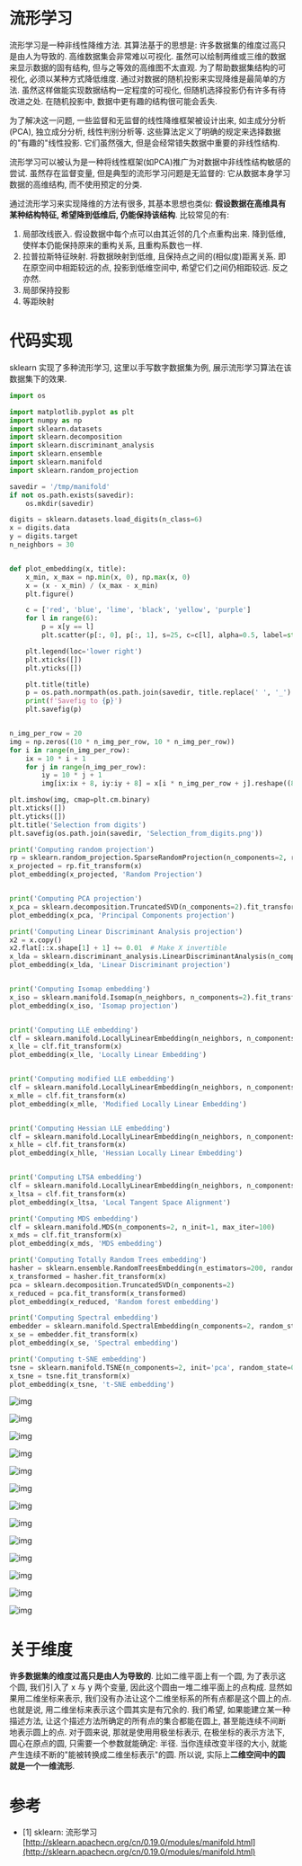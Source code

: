 # 流形学习

流形学习是一种非线性降维方法. 其算法基于的思想是: 许多数据集的维度过高只是由人为导致的. 高维数据集会非常难以可视化. 虽然可以绘制两维或三维的数据来显示数据的固有结构, 但与之等效的高维图不太直观. 为了帮助数据集结构的可视化, 必须以某种方式降低维度. 通过对数据的随机投影来实现降维是最简单的方法. 虽然这样做能实现数据结构一定程度的可视化, 但随机选择投影仍有许多有待改进之处. 在随机投影中, 数据中更有趣的结构很可能会丢失.

为了解决这一问题, 一些监督和无监督的线性降维框架被设计出来, 如主成分分析(PCA), 独立成分分析, 线性判别分析等. 这些算法定义了明确的规定来选择数据的"有趣的"线性投影. 它们虽然强大, 但是会经常错失数据中重要的非线性结构.

流形学习可以被认为是一种将线性框架(如PCA)推广为对数据中非线性结构敏感的尝试. 虽然存在监督变量, 但是典型的流形学习问题是无监督的: 它从数据本身学习数据的高维结构, 而不使用预定的分类.

通过流形学习来实现降维的方法有很多, 其基本思想也类似: **假设数据在高维具有某种结构特征, 希望降到低维后, 仍能保持该结构**. 比较常见的有:

1. 局部改线嵌入. 假设数据中每个点可以由其近邻的几个点重构出来. 降到低维, 使样本仍能保持原来的重构关系, 且重构系数也一样.
2. 拉普拉斯特征映射. 将数据映射到低维, 且保持点之间的(相似度)距离关系. 即在原空间中相距较远的点, 投影到低维空间中, 希望它们之间仍相距较远. 反之亦然.
3. 局部保持投影
4. 等距映射

# 代码实现

sklearn 实现了多种流形学习, 这里以手写数字数据集为例, 展示流形学习算法在该数据集下的效果.

```py
import os

import matplotlib.pyplot as plt
import numpy as np
import sklearn.datasets
import sklearn.decomposition
import sklearn.discriminant_analysis
import sklearn.ensemble
import sklearn.manifold
import sklearn.random_projection

savedir = '/tmp/manifold'
if not os.path.exists(savedir):
    os.mkdir(savedir)

digits = sklearn.datasets.load_digits(n_class=6)
x = digits.data
y = digits.target
n_neighbors = 30


def plot_embedding(x, title):
    x_min, x_max = np.min(x, 0), np.max(x, 0)
    x = (x - x_min) / (x_max - x_min)
    plt.figure()

    c = ['red', 'blue', 'lime', 'black', 'yellow', 'purple']
    for l in range(6):
        p = x[y == l]
        plt.scatter(p[:, 0], p[:, 1], s=25, c=c[l], alpha=0.5, label=str(l))

    plt.legend(loc='lower right')
    plt.xticks([])
    plt.yticks([])

    plt.title(title)
    p = os.path.normpath(os.path.join(savedir, title.replace(' ', '_') + '.png'))
    print(f'Savefig to {p}')
    plt.savefig(p)


n_img_per_row = 20
img = np.zeros((10 * n_img_per_row, 10 * n_img_per_row))
for i in range(n_img_per_row):
    ix = 10 * i + 1
    for j in range(n_img_per_row):
        iy = 10 * j + 1
        img[ix:ix + 8, iy:iy + 8] = x[i * n_img_per_row + j].reshape((8, 8))

plt.imshow(img, cmap=plt.cm.binary)
plt.xticks([])
plt.yticks([])
plt.title('Selection from digits')
plt.savefig(os.path.join(savedir, 'Selection_from_digits.png'))

print('Computing random projection')
rp = sklearn.random_projection.SparseRandomProjection(n_components=2, random_state=42)
x_projected = rp.fit_transform(x)
plot_embedding(x_projected, 'Random Projection')


print('Computing PCA projection')
x_pca = sklearn.decomposition.TruncatedSVD(n_components=2).fit_transform(x)
plot_embedding(x_pca, 'Principal Components projection')

print('Computing Linear Discriminant Analysis projection')
x2 = x.copy()
x2.flat[::x.shape[1] + 1] += 0.01  # Make X invertible
x_lda = sklearn.discriminant_analysis.LinearDiscriminantAnalysis(n_components=2).fit_transform(x2, y)
plot_embedding(x_lda, 'Linear Discriminant projection')


print('Computing Isomap embedding')
x_iso = sklearn.manifold.Isomap(n_neighbors, n_components=2).fit_transform(x)
plot_embedding(x_iso, 'Isomap projection')


print('Computing LLE embedding')
clf = sklearn.manifold.LocallyLinearEmbedding(n_neighbors, n_components=2, method='standard')
x_lle = clf.fit_transform(x)
plot_embedding(x_lle, 'Locally Linear Embedding')


print('Computing modified LLE embedding')
clf = sklearn.manifold.LocallyLinearEmbedding(n_neighbors, n_components=2, method='modified')
x_mlle = clf.fit_transform(x)
plot_embedding(x_mlle, 'Modified Locally Linear Embedding')


print('Computing Hessian LLE embedding')
clf = sklearn.manifold.LocallyLinearEmbedding(n_neighbors, n_components=2, method='hessian')
x_hlle = clf.fit_transform(x)
plot_embedding(x_hlle, 'Hessian Locally Linear Embedding')


print('Computing LTSA embedding')
clf = sklearn.manifold.LocallyLinearEmbedding(n_neighbors, n_components=2, method='ltsa')
x_ltsa = clf.fit_transform(x)
plot_embedding(x_ltsa, 'Local Tangent Space Alignment')

print('Computing MDS embedding')
clf = sklearn.manifold.MDS(n_components=2, n_init=1, max_iter=100)
x_mds = clf.fit_transform(x)
plot_embedding(x_mds, 'MDS embedding')

print('Computing Totally Random Trees embedding')
hasher = sklearn.ensemble.RandomTreesEmbedding(n_estimators=200, random_state=0, max_depth=5)
x_transformed = hasher.fit_transform(x)
pca = sklearn.decomposition.TruncatedSVD(n_components=2)
x_reduced = pca.fit_transform(x_transformed)
plot_embedding(x_reduced, 'Random forest embedding')

print('Computing Spectral embedding')
embedder = sklearn.manifold.SpectralEmbedding(n_components=2, random_state=0, eigen_solver='arpack')
x_se = embedder.fit_transform(x)
plot_embedding(x_se, 'Spectral embedding')

print('Computing t-SNE embedding')
tsne = sklearn.manifold.TSNE(n_components=2, init='pca', random_state=0)
x_tsne = tsne.fit_transform(x)
plot_embedding(x_tsne, 't-SNE embedding')
```

![img](/img/daze/sklearn/manifold/selection_from_digits.png)

![img](/img/daze/sklearn/manifold/random_projection.png)

![img](/img/daze/sklearn/manifold/principal_components_projection.png)

![img](/img/daze/sklearn/manifold/linear_discriminant_projection.png)

![img](/img/daze/sklearn/manifold/isomap_projection.png)

![img](/img/daze/sklearn/manifold/locally_linear_embedding.png)

![img](/img/daze/sklearn/manifold/modified_locally_linear_embedding.png)

![img](/img/daze/sklearn/manifold/hessian_locally_linear_embedding.png)

![img](/img/daze/sklearn/manifold/local_tangent_space_alignment.png)

![img](/img/daze/sklearn/manifold/mds_embedding.png)

![img](/img/daze/sklearn/manifold/random_forest_embedding.png)

![img](/img/daze/sklearn/manifold/spectral_embedding.png)

![img](/img/daze/sklearn/manifold/t_sne_embedding.png)

# 关于维度

**许多数据集的维度过高只是由人为导致的**. 比如二维平面上有一个圆, 为了表示这个圆, 我们引入了 x 与 y 两个变量, 因此这个圆由一堆二维平面上的点构成. 显然如果用二维坐标来表示, 我们没有办法让这个二维坐标系的所有点都是这个圆上的点. 也就是说, 用二维坐标来表示这个圆其实是有冗余的. 我们希望, 如果能建立某一种描述方法, 让这个描述方法所确定的所有点的集合都能在圆上, 甚至能连续不间断地表示圆上的点. 对于圆来说, 那就是使用用极坐标表示, 在极坐标的表示方法下, 圆心在原点的圆, 只需要一个参数就能确定: 半径. 当你连续改变半径的大小, 就能产生连续不断的"能被转换成二维坐标表示"的圆. 所以说, 实际上**二维空间中的圆就是一个一维流形**.

# 参考

- [1] sklearn: 流形学习 [http://sklearn.apachecn.org/cn/0.19.0/modules/manifold.html](http://sklearn.apachecn.org/cn/0.19.0/modules/manifold.html)
